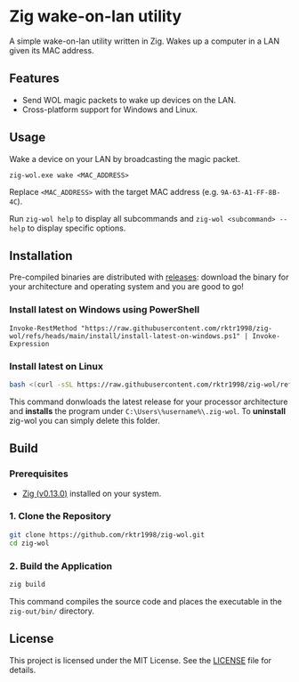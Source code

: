 # Zig wake-on-lan utility

A simple wake-on-lan utility written in Zig. Wakes up a computer in a LAN given its MAC address.

## Features

- Send WOL magic packets to wake up devices on the LAN.
- Cross-platform support for Windows and Linux.

## Usage

Wake a device on your LAN by broadcasting the magic packet.

```pwsh
zig-wol.exe wake <MAC_ADDRESS>
```

Replace `<MAC_ADDRESS>` with the target MAC address (e.g. `9A-63-A1-FF-8B-4C`).

Run `zig-wol help` to display all subcommands and `zig-wol <subcommand> --help` to display specific options.

## Installation

Pre-compiled binaries are distributed with [releases](https://github.com/rktr1998/zig-wol/releases): download the binary for your architecture and operating system and you are good to go!

### Install latest on Windows using PowerShell

```pwsh
Invoke-RestMethod "https://raw.githubusercontent.com/rktr1998/zig-wol/refs/heads/main/install/install-latest-on-windows.ps1" | Invoke-Expression
```

### Install latest on Linux

```sh
bash <(curl -sSL https://raw.githubusercontent.com/rktr1998/zig-wol/refs/heads/main/install/install-latest-on-linux.sh)
```

This command donwloads the latest release for your processor architecture and **installs** the program under `C:\Users\%username%\.zig-wol`.
To **uninstall** zig-wol you can simply delete this folder.

## Build

### Prerequisites

- [Zig (v0.13.0)](https://ziglang.org/download/) installed on your system.

### 1. Clone the Repository

```sh
git clone https://github.com/rktr1998/zig-wol.git
cd zig-wol
```

### 2. Build the Application

```sh
zig build
```

This command compiles the source code and places the executable in the `zig-out/bin/` directory.

## License

This project is licensed under the MIT License. See the [LICENSE](LICENSE) file for details.
